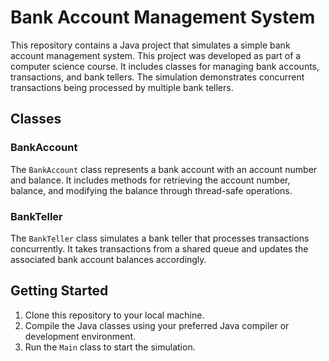 # Bank Account Management System

This repository contains a Java project that simulates a simple bank account management system. This project was developed as part of a computer science course. It includes classes for managing bank accounts, transactions, and bank tellers. The simulation demonstrates concurrent transactions being processed by multiple bank tellers.

## Classes

### BankAccount

The `BankAccount` class represents a bank account with an account number and balance. It includes methods for retrieving the account number, balance, and modifying the balance through thread-safe operations.

### BankTeller

The `BankTeller` class simulates a bank teller that processes transactions concurrently. It takes transactions from a shared queue and updates the associated bank account balances accordingly.

## Getting Started

1. Clone this repository to your local machine.
2. Compile the Java classes using your preferred Java compiler or development environment.
3. Run the `Main` class to start the simulation.
